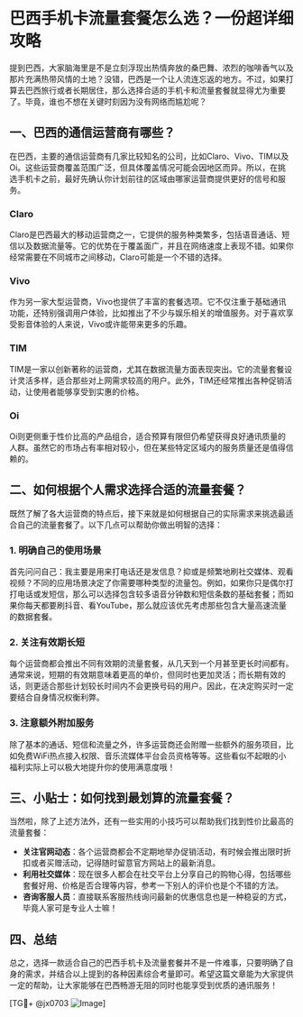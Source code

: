 # 巴西手机卡流量套餐怎么选？一份超详细攻略

提到巴西，大家脑海里是不是立刻浮现出热情奔放的桑巴舞、浓烈的咖啡香气以及那片充满热带风情的土地？没错，巴西是一个让人流连忘返的地方。不过，如果打算去巴西旅行或者长期居住，那么选择合适的手机卡和流量套餐就显得尤为重要了。毕竟，谁也不想在关键时刻因为没有网络而尴尬呢？

## 一、巴西的通信运营商有哪些？
在巴西，主要的通信运营商有几家比较知名的公司，比如Claro、Vivo、TIM以及Oi。这些运营商覆盖范围广泛，但具体覆盖情况可能会因地区而异。所以，在挑选手机卡之前，最好先确认你计划前往的区域由哪家运营商提供更好的信号和服务。

### Claro
Claro是巴西最大的移动运营商之一，它提供的服务种类繁多，包括语音通话、短信以及数据流量等。它的优势在于覆盖面广，并且在网络速度上表现不错。如果你经常需要在不同城市之间移动，Claro可能是一个不错的选择。

### Vivo
作为另一家大型运营商，Vivo也提供了丰富的套餐选项。它不仅注重于基础通讯功能，还特别强调用户体验，比如推出了不少与娱乐相关的增值服务。对于喜欢享受影音体验的人来说，Vivo或许能带来更多的乐趣。

### TIM
TIM是一家以创新著称的运营商，尤其在数据流量方面表现突出。它的流量套餐设计灵活多样，适合那些对上网需求较高的用户。此外，TIM还经常推出各种促销活动，让使用者能够享受到实惠的价格。

### Oi
Oi则更侧重于性价比高的产品组合，适合预算有限但仍希望获得良好通讯质量的人群。虽然它的市场占有率相对较小，但在某些特定区域内的服务质量还是值得信赖的。

## 二、如何根据个人需求选择合适的流量套餐？
既然了解了各大运营商的特点后，接下来就是如何根据自己的实际需求来挑选最适合自己的流量套餐了。以下几点可以帮助你做出明智的选择：

### 1. 明确自己的使用场景
首先问问自己：我主要是用来打电话还是发信息？抑或是频繁地刷社交媒体、观看视频？不同的应用场景决定了你需要哪种类型的流量包。例如，如果你只是偶尔打打电话或发短信，那么可以选择包含较多语音分钟数和短信条数的基础套餐；而如果你每天都要刷抖音、看YouTube，那么就应该优先考虑那些包含大量高速流量的数据套餐。

### 2. 关注有效期长短
每个运营商都会推出不同有效期的流量套餐，从几天到一个月甚至更长时间都有。通常来说，短期的有效期意味着更高的单价，但同时也更加灵活；而长期有效的话，则更适合那些计划较长时间内不会更换号码的用户。因此，在决定购买时一定要结合自身情况权衡利弊。

### 3. 注意额外附加服务
除了基本的通话、短信和流量之外，许多运营商还会附赠一些额外的服务项目，比如免费WiFi热点接入权限、音乐流媒体平台会员资格等等。这些看似不起眼的小福利实际上可以极大地提升你的使用满意度哦！

## 三、小贴士：如何找到最划算的流量套餐？
当然啦，除了上述方法外，还有一些实用的小技巧可以帮助我们找到性价比最高的流量套餐：

- **关注官网动态**：各个运营商都会不定期地举办促销活动，有时候会推出限时折扣或者买赠活动，记得随时留意官方网站上的最新消息。
- **利用社交媒体**：现在很多人都会在社交平台上分享自己的购物心得，包括哪些套餐好用、价格是否合理等内容，参考一下别人的评价也是个不错的方法。
- **咨询客服人员**：直接联系客服热线询问最新的优惠信息也是一种稳妥的方式，毕竟人家可是专业人士嘛！

## 四、总结
总之，选择一款适合自己的巴西手机卡及流量套餐并不是一件难事，只要明确了自身的需求，并结合以上提到的各种因素综合考量即可。希望这篇文章能为大家提供一定的帮助，让大家能够在巴西畅游无阻的同时也能享受到优质的通讯服务！

[TG💪+ @jx0703 ![Image](https://github.com/user-attachments/assets/dbca1d08-cadb-493c-b0ec-ad6f7a83f270)]